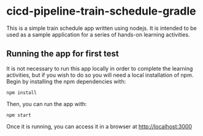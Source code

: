 # cicd-pipeline-train-schedule-gradle

This is a simple train schedule app written using nodejs. It is intended to be used as a sample application for a series of hands-on learning activities.

## Running the app for first test

It is not necessary to run this app locally in order to complete the learning activities, but if you wish to do so you will need a local installation of npm. Begin by installing the npm dependencies with:

    npm install

Then, you can run the app with:

    npm start

Once it is running, you can access it in a browser at [http://localhost:3000](http://localhost:3000)
